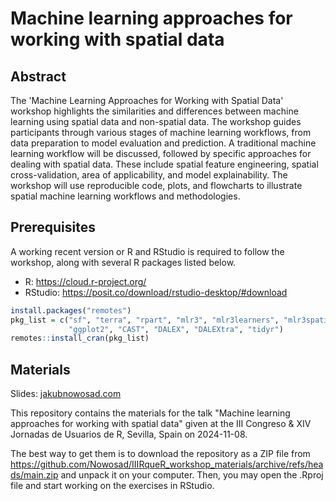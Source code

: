 # Machine learning approaches for working with spatial data

## Abstract

The 'Machine Learning Approaches for Working with Spatial Data' workshop highlights the similarities and differences between machine learning using spatial data and non-spatial data. The workshop guides participants through various stages of machine learning workflows, from data preparation to model evaluation and prediction.
A traditional machine learning workflow will be discussed, followed by specific approaches for dealing with spatial data. These include spatial feature engineering, spatial cross-validation, area of applicability, and model explainability.
The workshop will use reproducible code, plots, and flowcharts to illustrate spatial machine learning workflows and methodologies.

## Prerequisites

A working recent version or R and RStudio is required to follow the workshop, along with several R packages listed below.

- R: <https://cloud.r-project.org/>
- RStudio: <https://posit.co/download/rstudio-desktop/#download>

```r
install.packages("remotes")
pkg_list = c("sf", "terra", "rpart", "mlr3", "mlr3learners", "mlr3spatiotempcv",
             "ggplot2", "CAST", "DALEX", "DALEXtra", "tidyr")
remotes::install_cran(pkg_list)
```

## Materials

Slides: [jakubnowosad.com](https://jakubnowosad.com/IIIRqueR_workshop/)

This repository contains the materials for the talk "Machine learning approaches for working with spatial data" given at the III Congreso & XIV Jornadas de Usuarios de R, Sevilla, Spain on 2024-11-08.

The best way to get them is to download the repository as a ZIP file from https://github.com/Nowosad/IIIRqueR_workshop_materials/archive/refs/heads/main.zip and unpack it on your computer. 
Then, you may open the .Rproj file and start working on the exercises in RStudio.


